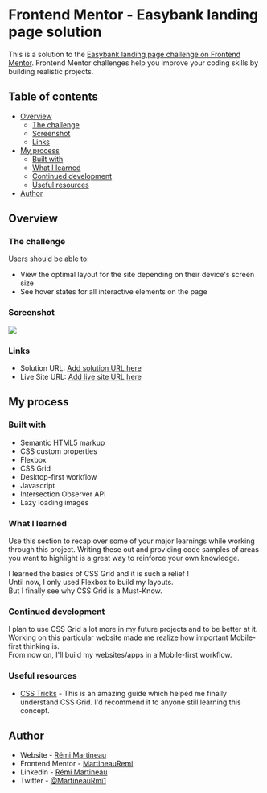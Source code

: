 # Frontend Mentor - Easybank landing page solution

This is a solution to the [Easybank landing page challenge on Frontend Mentor](https://www.frontendmentor.io/challenges/easybank-landing-page-WaUhkoDN). Frontend Mentor challenges help you improve your coding skills by building realistic projects. 

## Table of contents

- [Overview](#overview)
  - [The challenge](#the-challenge)
  - [Screenshot](#screenshot)
  - [Links](#links)
- [My process](#my-process)
  - [Built with](#built-with)
  - [What I learned](#what-i-learned)
  - [Continued development](#continued-development)
  - [Useful resources](#useful-resources)
- [Author](#author)

## Overview

### The challenge

Users should be able to:

- View the optimal layout for the site depending on their device's screen size
- See hover states for all interactive elements on the page

### Screenshot

![](./app/public/Sreenshot-Easybank-Desktop-Design.png)

### Links

- Solution URL: [Add solution URL here](https://your-solution-url.com)
- Live Site URL: [Add live site URL here](https://your-live-site-url.com)

## My process

### Built with

- Semantic HTML5 markup
- CSS custom properties
- Flexbox
- CSS Grid
- Desktop-first workflow
- Javascript
- Intersection Observer API
- Lazy loading images

### What I learned

Use this section to recap over some of your major learnings while working through this project. Writing these out and providing code samples of areas you want to highlight is a great way to reinforce your own knowledge.

I learned the basics of CSS Grid and it is such a relief !  
Until now, I only used Flexbox to build my layouts.  
But I finally see why CSS Grid is a Must-Know.

### Continued development

I plan to use CSS Grid a lot more in my future projects and to be better at it.  
Working on this particular website made me realize how important Mobile-first thinking is.  
From now on, I'll build my websites/apps in a Mobile-first workflow.  

### Useful resources

- [CSS Tricks](https://css-tricks.com/snippets/css/complete-guide-grid/) - This is an amazing guide which helped me finally understand CSS Grid. I'd recommend it to anyone still learning this concept.

## Author

- Website - [Rémi Martineau](https://martineauremi.github.io/)
- Frontend Mentor - [MartineauRemi](https://www.frontendmentor.io/profile/MartineauRemi)
- Linkedin - [Rémi Martineau](https://www.linkedin.com/in/rémi-martineau-25a54b12a)
- Twitter - [@MartineauRmi1](https://www.twitter.com/@MartineauRmi1)
